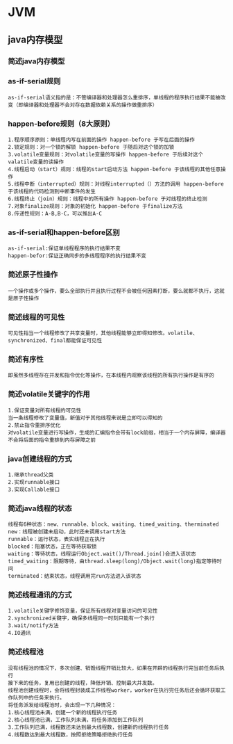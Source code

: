 # JVM

##  java内存模型

### 简述java内存模型
    

### as-if-serial规则
    as-if-serial语义指的是：不管编译器和处理器怎么重排序，单线程的程序执行结果不能被改变（即编译器和处理器不会对存在数据依赖关系的操作做重排序）

### happen-before规则（8大原则）
    1.程序顺序原则：单线程内写在前面的操作 happen-before 于写在后面的操作
    2.锁定规则：对一个锁的解锁 happen-before 于随后对这个锁的加锁
    3.volatile变量规则：对volatile变量的写操作 happen-before 于后续对这个valatile变量的读操作
    4.线程启动（start）规则：线程的start启动方法 happen-before 于该线程的其他任意操作
    5.线程中断（interrupted）规则：对线程interrupted（）方法的调用 happen-before 于该线程的代码检测到中断事件的发生
    6.线程终止（join）规则：线程中的所有操作 happen-before 于对线程的终止检测
    7.对象finalize规则：对象的初始化 happen-before 于finalize方法
    8.传递性规则：A-B,B-C，可以推出A-C

### as-if-serial和happen-before区别
    as-if-serial:保证单线程程序的执行结果不变
    happen-befor:保证正确同步的多线程程序的执行结果不变

### 简述原子性操作
    一个操作或多个操作，要么全部执行并且执行过程不会被任何因素打断，要么就都不执行，这就是原子性操作

### 简述线程的可见性
    可见性指当一个线程修改了共享变量时，其他线程能够立即得知修改。volatile、synchronized、final都能保证可见性

### 简述有序性
    即虽然多线程存在并发和指令优化等操作，在本线程内观察该线程的所有执行操作是有序的
    
### 简述volatile关键字的作用
    1.保证变量对所有线程的可见性
    当一条线程修改了变量值，新值对于其他线程来说是立即可以得知的
    2.禁止指令重排序优化
    对volatile变量进行写操作，生成的汇编指令会带有lock前缀，相当于一个内存屏障，编译器不会将后面的指令重排到内存屏障之前
    
### java创建线程的方式
    1.继承thread父类
    2.实现runnable接口
    3.实现Callable接口
    
### 简述java线程的状态
    线程有6种状态：new、runnable、block、waiting、timed_waiting、therminated
    new：线程被创建未启动，此时还未调用start方法
    runnable：运行状态，表实线程正在执行
    blocked：阻塞状态，正在等待获取锁
    waiting：等待状态，线程运行Object.wait()/Thread.join()会进入该状态
    timed_waiting：限期等待，由thread.sleep(long)/Object.wait(long)指定等待时间
    terminated：结束状态，线程调用完run方法进入该状态
    
### 简述线程通讯的方式
    1.volatile关键字修饰变量，保证所有线程对变量访问的可见性
    2.synchronized关键字，确保多线程同一时刻只能有一个执行
    3.wait/notify方法
    4.IO通讯
    
### 简述线程池
    没有线程池的情况下，多次创建、销毁线程开销比较大，如果在开辟的线程执行完当前任务后执行
    接下来的任务，复用已创建的线程，降低开销、控制最大并发数。
    线程池创建线程时，会将线程封装成工作线程worker，worker在执行完任务后还会循环获取工作队列中的任务来执行。
    将任务派发给线程池时，会出现一下几种情况：
    1.核心线程池未满，创建一个新的线程执行任务
    2.核心线程池已满，工作队列未满，将任务添加到工作队列
    3.工作队列已满，线程数还未达到最大线程数，创建新的线程执行任务
    4.线程数达到最大线程数，按照拒绝策略拒绝执行任务